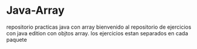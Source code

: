 # Java-Array
repositorio practicas java con array
bienvenido al repositorio de ejercicios con java edition con objtos array. los ejercicios estan separados en cada paquete
